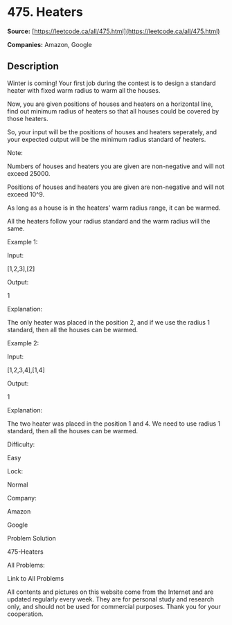 # 475. Heaters

**Source:** [https://leetcode.ca/all/475.html](https://leetcode.ca/all/475.html)

**Companies:** Amazon, Google

## Description

Winter is coming! Your first job during the contest is to design a standard heater with fixed
        warm radius to warm all the houses.

Now, you are given positions of houses and heaters on a horizontal line, find out minimum
        radius of heaters so that all houses could be covered by those heaters.

So, your input will be the positions of houses and heaters seperately, and your expected
        output will be the minimum radius standard of heaters.

Note:

Numbers of houses and heaters you are given are non-negative and will not exceed
            25000.

Positions of houses and heaters you are given are non-negative and will not exceed
            10^9.

As long as a house is in the heaters' warm radius range, it can be warmed.

All the heaters follow your radius standard and the warm radius will the same.

Example 1:

Input:

[1,2,3],[2]

Output:

1

Explanation:

The only heater was placed in the position 2, and if we use the radius 1 standard, then all the houses can be warmed.

Example 2:

Input:

[1,2,3,4],[1,4]

Output:

1

Explanation:

The two heater was placed in the position 1 and 4. We need to use radius 1 standard, then all the houses can be warmed.

Difficulty:

Easy

Lock:

Normal

Company:

Amazon

Google

Problem Solution

475-Heaters

All Problems:

Link to All Problems

All contents and pictures on this website come from the Internet and are updated regularly every week. They are for personal study and research only, and should not be used for commercial purposes. Thank you for your cooperation.

